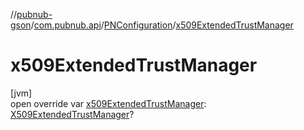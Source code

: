//[pubnub-gson](../../../index.md)/[com.pubnub.api](../index.md)/[PNConfiguration](index.md)/[x509ExtendedTrustManager](x509-extended-trust-manager.md)

# x509ExtendedTrustManager

[jvm]\
open override var [x509ExtendedTrustManager](x509-extended-trust-manager.md): [X509ExtendedTrustManager](https://docs.oracle.com/javase/8/docs/api/javax/net/ssl/X509ExtendedTrustManager.html)?
